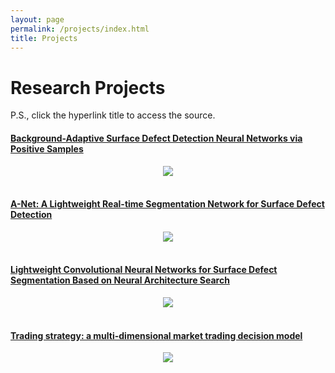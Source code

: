 ```yaml
---
layout: page
permalink: /projects/index.html
title: Projects
---
```


# Research Projects

P.S., click the hyperlink title to access the source.<br>

#### [Background-Adaptive Surface Defect Detection Neural Networks via Positive Samples](https://max-chenb.github.io/mypaper/202302ICAROB.pdf)

<center>
<img src="/images/resnet-ahp.png">
</center>
<br>

#### [A-Net: A Lightweight Real-time Segmentation Network for Surface Defect Detection](https://max-chenb.github.io/mypaper/202208cenim.pdf)

<center>
<img src="/images/MCM-figure3.jpg">
</center>
<br>

#### [Lightweight Convolutional Neural Networks for Surface Defect Segmentation Based on Neural Architecture Search](https://max-chenb.github.io/mypaper/SDI-NAS.pdf)

<center>
<img src="/images/openiot-system.png">
</center>

<br>

#### [Trading strategy: a multi-dimensional market trading decision model](https://max-chenb.github.io/mypaper/2202981.pdf)

<center>
<img src="/images/iot-manager.png">
</center>
<br>

<br>

<!-- ---

# Open-source Projects

<br>

#### [FZU-Flying-Book 福州大学飞跃手册](https://fzu-fly.online/)

This is the flying handbook for FZU students. Many outstanding graduates of Fuzhou University leave their unique experiences, valuable wisdom, and sincere wishes in this flying-handbook.

#### [FZU-LaTeX-template 精美学术模版](https://github.com/GuangLun2000/FZU-latex-template)

Many elegant LaTeX templates designed for FZU students, including Beamer Theme Slides, Recommendation Letters and Undergraduate Thesis Template.

#### [miec-lance 自动化系修读材料](https://github.com/GuangLun2000/miec-lance )

This repo is where I keep track of my incredible journey at FZU-MIEC. You can learn RIDS & CSEE better by refering to this repo, but **please do not directly copy my assignments, codes and any reports!** -->

